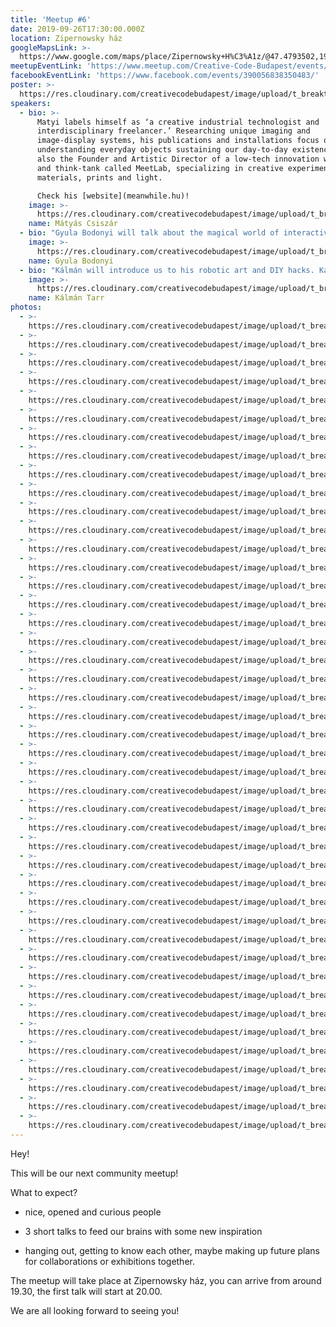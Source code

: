 ```yaml
---
title: 'Meetup #6'
date: 2019-09-26T17:30:00.000Z
location: Zipernowsky ház
googleMapsLink: >-
  https://www.google.com/maps/place/Zipernowsky+H%C3%A1z/@47.4793502,19.0483943,17z/data=!3m1!4b1!4m5!3m4!1s0x4741dc4d37cad0f3:0xaedaa955ce6b92fb!8m2!3d47.4793466!4d19.050583
meetupEventLink: 'https://www.meetup.com/Creative-Code-Budapest/events/qnhgzpyznbfb/'
facebookEventLink: 'https://www.facebook.com/events/390056838350483/'
poster: >-
  https://res.cloudinary.com/creativecodebudapest/image/upload/t_breakthumbnails/v1581419192/CCBP_FB_Group_Cover_6_ljif4q.png
speakers:
  - bio: >-
      Matyi labels himself as ‘a creative industrial technologist and
      interdisciplinary freelancer.’ Researching unique imaging and
      image-display systems, his publications and installations focus on
      understanding everyday objects sustaining our day-to-day existence. He is
      also the Founder and Artistic Director of a low-tech innovation workshop
      and think-tank called MeetLab, specializing in creative experiments with
      materials, prints and light.

      Check his [website](meanwhile.hu)!
    image: >-
      https://res.cloudinary.com/creativecodebudapest/image/upload/t_breakthumbnails/v1573761047/cc6/csiszarmatyi_ma6rnq.jpg
    name: Mátyás Csiszár
  - bio: "Gyula Bodonyi will talk about the magical world of interactive particles. While he is experimenting with mimicing natural behaviors, he is generating other worldly visuals, that look very similar to naturally forming structures.\r\n\nWith some simple rules, and some initial chaos, Gyula can create very complex shapes, behaviors that constantly change and rearrange. He will present us some of these interactive particle systems and discover it with us.\r\n\nGyula in his job is creating interactive installations, for dance shows, he uses a node based developement platform called Touchdesigner and for him the most interesting thing in making interactive installations is that he can connect a digital world to our reality and interact with it in creative ways.\r\n\nCheck out what Gyula is doing [here](instagram.com/gyula.bodonyi/) or [here](https://vimeo.com/350798506)!"
    image: >-
      https://res.cloudinary.com/creativecodebudapest/image/upload/t_breakthumbnails/v1573761041/cc6/bodonyigyula_tc6pdh.jpg
    name: Gyula Bodonyi
  - bio: "Kálmán will introduce us to his robotic art and DIY hacks. Kálmán works with moving images and new media. His project The stage of Impossibilities is giving a tool to disabled children to perform such precise coordinated movements that otherwise they wouldn't be capable of, and help them play and perform with puppets.\r\n\nYou can see more of Kálmán's works [here](http://ezremek.com/)!"
    image: >-
      https://res.cloudinary.com/creativecodebudapest/image/upload/t_breakthumbnails/v1573761053/cc6/kalman_soe2ku.jpg
    name: Kálmán Tarr
photos:
  - >-
    https://res.cloudinary.com/creativecodebudapest/image/upload/t_breakthumbnails/v1570566497/cc6/P1080905_mdj46t.jpg
  - >-
    https://res.cloudinary.com/creativecodebudapest/image/upload/t_breakthumbnails/v1570566496/cc6/P1080871_atvzdh.jpg
  - >-
    https://res.cloudinary.com/creativecodebudapest/image/upload/t_breakthumbnails/v1570566493/cc6/P1080872_ihygqm.jpg
  - >-
    https://res.cloudinary.com/creativecodebudapest/image/upload/t_breakthumbnails/v1570566492/cc6/P1080889_kdps1f.jpg
  - >-
    https://res.cloudinary.com/creativecodebudapest/image/upload/t_breakthumbnails/v1570566489/cc6/P1080876_rrvwzo.jpg
  - >-
    https://res.cloudinary.com/creativecodebudapest/image/upload/t_breakthumbnails/v1570566489/cc6/P1080903_hwop1x.jpg
  - >-
    https://res.cloudinary.com/creativecodebudapest/image/upload/t_breakthumbnails/v1570566484/cc6/P1080861_w2jwhd.jpg
  - >-
    https://res.cloudinary.com/creativecodebudapest/image/upload/t_breakthumbnails/v1570566484/cc6/P1080917_ymw4lx.jpg
  - >-
    https://res.cloudinary.com/creativecodebudapest/image/upload/t_breakthumbnails/v1570566484/cc6/P1080928_lzjkg9.jpg
  - >-
    https://res.cloudinary.com/creativecodebudapest/image/upload/t_breakthumbnails/v1570566484/cc6/P1080875_irpkrg.jpg
  - >-
    https://res.cloudinary.com/creativecodebudapest/image/upload/t_breakthumbnails/v1570566481/cc6/P1080900_j4v9a8.jpg
  - >-
    https://res.cloudinary.com/creativecodebudapest/image/upload/t_breakthumbnails/v1570566479/cc6/P1080967_nme8tn.jpg
  - >-
    https://res.cloudinary.com/creativecodebudapest/image/upload/t_breakthumbnails/v1570566478/cc6/P1080966_dsteax.jpg
  - >-
    https://res.cloudinary.com/creativecodebudapest/image/upload/t_breakthumbnails/v1570566479/cc6/P1080860_j3ukwx.jpg
  - >-
    https://res.cloudinary.com/creativecodebudapest/image/upload/t_breakthumbnails/v1570566473/cc6/P1080960_v8od3v.jpg
  - >-
    https://res.cloudinary.com/creativecodebudapest/image/upload/t_breakthumbnails/v1570566473/cc6/P1080965_nryarc.jpg
  - >-
    https://res.cloudinary.com/creativecodebudapest/image/upload/t_breakthumbnails/v1570566472/cc6/P1080838_jmynw6.jpg
  - >-
    https://res.cloudinary.com/creativecodebudapest/image/upload/t_breakthumbnails/v1570566472/cc6/P1080976_l509un.jpg
  - >-
    https://res.cloudinary.com/creativecodebudapest/image/upload/t_breakthumbnails/v1570566470/cc6/P1080829_x4tdj5.jpg
  - >-
    https://res.cloudinary.com/creativecodebudapest/image/upload/t_breakthumbnails/v1570566469/cc6/P1080833_rdmwao.jpg
  - >-
    https://res.cloudinary.com/creativecodebudapest/image/upload/t_breakthumbnails/v1570566467/cc6/P1080977_gymfmd.jpg
  - >-
    https://res.cloudinary.com/creativecodebudapest/image/upload/t_breakthumbnails/v1570566464/cc6/P1080953_qvxage.jpg
  - >-
    https://res.cloudinary.com/creativecodebudapest/image/upload/t_breakthumbnails/v1570566461/cc6/P1080986_zngzpa.jpg
  - >-
    https://res.cloudinary.com/creativecodebudapest/image/upload/t_breakthumbnails/v1570566464/cc6/P1080951_h7thmg.jpg
  - >-
    https://res.cloudinary.com/creativecodebudapest/image/upload/t_breakthumbnails/v1570566460/cc6/P1080940_oc4gr3.jpg
  - >-
    https://res.cloudinary.com/creativecodebudapest/image/upload/t_breakthumbnails/v1570566458/cc6/P1080942_z7e65k.jpg
  - >-
    https://res.cloudinary.com/creativecodebudapest/image/upload/t_breakthumbnails/v1570566458/cc6/P1080957_jxmugm.jpg
  - >-
    https://res.cloudinary.com/creativecodebudapest/image/upload/t_breakthumbnails/v1570566454/cc6/P1080968_obsd9x.jpg
  - >-
    https://res.cloudinary.com/creativecodebudapest/image/upload/t_breakthumbnails/v1570566452/cc6/P1080983_pxziee.jpg
  - >-
    https://res.cloudinary.com/creativecodebudapest/image/upload/t_breakthumbnails/v1570566452/cc6/P1080884_myu8s0.jpg
  - >-
    https://res.cloudinary.com/creativecodebudapest/image/upload/t_breakthumbnails/v1570566452/cc6/P1080879_snaxjo.jpg
  - >-
    https://res.cloudinary.com/creativecodebudapest/image/upload/t_breakthumbnails/v1570566447/cc6/P1080934_fidjst.jpg
  - >-
    https://res.cloudinary.com/creativecodebudapest/image/upload/t_breakthumbnails/v1570566447/cc6/P1080881_a5wwdt.jpg
  - >-
    https://res.cloudinary.com/creativecodebudapest/image/upload/t_breakthumbnails/v1570566446/cc6/P1080893_nrgsey.jpg
  - >-
    https://res.cloudinary.com/creativecodebudapest/image/upload/t_breakthumbnails/v1570566444/cc6/P1080897_kpvpo2.jpg
  - >-
    https://res.cloudinary.com/creativecodebudapest/image/upload/t_breakthumbnails/v1570566442/cc6/P1080887_uytbsb.jpg
  - >-
    https://res.cloudinary.com/creativecodebudapest/image/upload/t_breakthumbnails/v1570566441/cc6/P1080896_obaebz.jpg
  - >-
    https://res.cloudinary.com/creativecodebudapest/image/upload/t_breakthumbnails/v1570566439/cc6/P1080882_lg3bsy.jpg
  - >-
    https://res.cloudinary.com/creativecodebudapest/image/upload/t_breakthumbnails/v1570566436/cc6/P1080844_szh3qj.jpg
  - >-
    https://res.cloudinary.com/creativecodebudapest/image/upload/t_breakthumbnails/v1570566433/cc6/P1080921_bsuj73.jpg
  - >-
    https://res.cloudinary.com/creativecodebudapest/image/upload/t_breakthumbnails/v1570566430/cc6/P1080909_q5ohig.jpg
  - >-
    https://res.cloudinary.com/creativecodebudapest/image/upload/t_breakthumbnails/v1570566430/cc6/P1080841_dbnku1.jpg
  - >-
    https://res.cloudinary.com/creativecodebudapest/image/upload/t_breakthumbnails/v1570566430/cc6/P1080918_o6ynmz.jpg
  - >-
    https://res.cloudinary.com/creativecodebudapest/image/upload/t_breakthumbnails/v1570566426/cc6/pop_jhtf6w.gif
---
```

Hey!

This will be our next community meetup!

What to expect?

- nice, opened and curious people

- 3 short talks to feed our brains with some new inspiration

- hanging out, getting to know each other, maybe making up future plans for collaborations or exhibitions together.

The meetup will take place at Zipernowsky ház, you can arrive from around 19.30, the first talk will start at 20.00.

We are all looking forward to seeing you!
